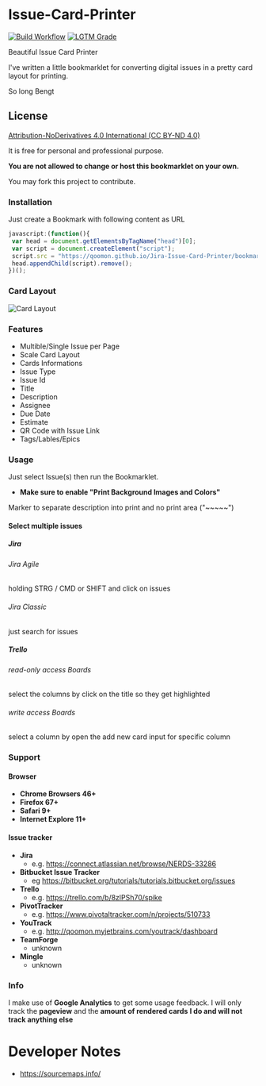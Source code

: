 # Issue-Card-Printer

[![Build Workflow](https://github.com/qoomon/Jira-Issue-Card-Printer/workflows/Build%20&%20Deploy/badge.svg)](https://github.com/qoomon/Jira-Issue-Card-Printer/actions)
[![LGTM Grade](https://img.shields.io/lgtm/grade/javascript/github/qoomon/Jira-Issue-Card-Printer)](https://lgtm.com/projects/g/qoomon/Jira-Issue-Card-Printer)


Beautiful Issue Card Printer

I've written a little bookmarklet for converting digital issues in a pretty card layout for printing.

So long
Bengt

## License
[Attribution-NoDerivatives 4.0 International (CC BY-ND 4.0)](https://creativecommons.org/licenses/by-nd/4.0/) 

It is free for personal and professional purpose.

**You are not allowed to change or host this bookmarklet on your own.**

You may fork this project to contribute.

### Installation

Just create a Bookmark with following content as URL
```javascript
javascript:(function(){
 var head = document.getElementsByTagName("head")[0];
 var script = document.createElement("script");
 script.src = "https://qoomon.github.io/Jira-Issue-Card-Printer/bookmarklet.js";
 head.appendChild(script).remove();
})();
```


### Card Layout
![Card Layout](doc/CardExample.png)

### Features
* Multible/Single Issue per Page
* Scale Card Layout
* Cards Informations
 * Issue Type
 * Issue Id
 * Title
 * Description
 * Assignee
 * Due Date
 * Estimate
 * QR Code with Issue Link
 * Tags/Lables/Epics

### Usage
Just select Issue(s) then run the Bookmarklet.
* **Make sure to enable "Print Background Images and Colors"**

Marker to separate description into print and no print area ("~~~~~")

#### Select multiple issues
##### Jira
###### Jira Agile
holding STRG / CMD or SHIFT and click on issues
###### Jira Classic
just search for issues
##### Trello
###### read-only access Boards
select the columns by click on the title so they get highlighted
###### write access Boards
select a column by open the add new card input for specific column


### Support
#### Browser
* **Chrome Browsers 46+**
* **Firefox 67+**
* **Safari 9+**
* **Internet Explore 11+**

#### Issue tracker
* **Jira**
  * e.g. https://connect.atlassian.net/browse/NERDS-33286
* **Bitbucket Issue Tracker**
  * eg https://bitbucket.org/tutorials/tutorials.bitbucket.org/issues
* **Trello**
  * e.g. https://trello.com/b/8zlPSh70/spike
* **PivotTracker**
  * e.g. https://www.pivotaltracker.com/n/projects/510733
* **YouTrack**
  * e.g. http://qoomon.myjetbrains.com/youtrack/dashboard
* **TeamForge**
  * unknown 
* **Mingle**
  * unknown 


### Info
I make use of **Google Analytics** to get some usage feedback.
I will only track the **pageview** and the **amount of rendered cards**
**I do and will not track anything else**

# Developer Notes
* https://sourcemaps.info/
